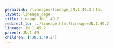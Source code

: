 ```yaml
---
permalink: /lineages/lineage_JN.1.49.2.html
layout: lineage_page
title: Lineage JN.1.49.2
redirect_to: ../lineage.html?lineage=JN.1.49.2
lineage: JN.1.49.2
parent: JN.1.49
children: ['JN.1.49.2']
---
```

